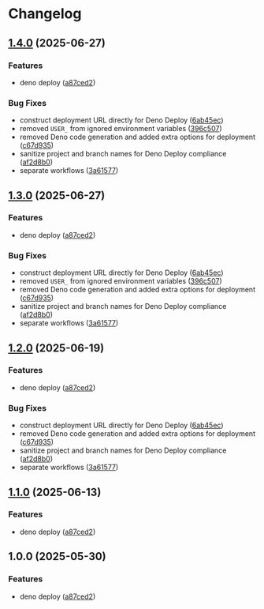 # Changelog

## [1.4.0](https://github.com/ubiquity-os/deno-deploy/compare/v1.3.0...v1.4.0) (2025-06-27)


### Features

* deno deploy ([a87ced2](https://github.com/ubiquity-os/deno-deploy/commit/a87ced2c6c103614e1ed9a586c04faa1cf445493))


### Bug Fixes

* construct deployment URL directly for Deno Deploy ([6ab45ec](https://github.com/ubiquity-os/deno-deploy/commit/6ab45ecf890235fb826da3a042e9183bfd752b4d))
* removed `USER_` from ignored environment variables ([396c507](https://github.com/ubiquity-os/deno-deploy/commit/396c50797023d5106e50c9bd129b0d85aa785c2f))
* removed Deno code generation and added extra options for deployment ([c67d935](https://github.com/ubiquity-os/deno-deploy/commit/c67d93590593bbcfc498937b1be60d06a313bb52))
* sanitize project and branch names for Deno Deploy compliance ([af2d8b0](https://github.com/ubiquity-os/deno-deploy/commit/af2d8b04fba214990ce4dacb5d75358b29a97c94))
* separate workflows ([3a61577](https://github.com/ubiquity-os/deno-deploy/commit/3a615777930bd73c070eb0692fe0f5b8a507736a))

## [1.3.0](https://github.com/ubiquity-os/deno-deploy/compare/v1.2.0...v1.3.0) (2025-06-27)


### Features

* deno deploy ([a87ced2](https://github.com/ubiquity-os/deno-deploy/commit/a87ced2c6c103614e1ed9a586c04faa1cf445493))


### Bug Fixes

* construct deployment URL directly for Deno Deploy ([6ab45ec](https://github.com/ubiquity-os/deno-deploy/commit/6ab45ecf890235fb826da3a042e9183bfd752b4d))
* removed `USER_` from ignored environment variables ([396c507](https://github.com/ubiquity-os/deno-deploy/commit/396c50797023d5106e50c9bd129b0d85aa785c2f))
* removed Deno code generation and added extra options for deployment ([c67d935](https://github.com/ubiquity-os/deno-deploy/commit/c67d93590593bbcfc498937b1be60d06a313bb52))
* sanitize project and branch names for Deno Deploy compliance ([af2d8b0](https://github.com/ubiquity-os/deno-deploy/commit/af2d8b04fba214990ce4dacb5d75358b29a97c94))
* separate workflows ([3a61577](https://github.com/ubiquity-os/deno-deploy/commit/3a615777930bd73c070eb0692fe0f5b8a507736a))

## [1.2.0](https://github.com/ubiquity-os/deno-deploy/compare/v1.1.0...v1.2.0) (2025-06-19)


### Features

* deno deploy ([a87ced2](https://github.com/ubiquity-os/deno-deploy/commit/a87ced2c6c103614e1ed9a586c04faa1cf445493))


### Bug Fixes

* construct deployment URL directly for Deno Deploy ([6ab45ec](https://github.com/ubiquity-os/deno-deploy/commit/6ab45ecf890235fb826da3a042e9183bfd752b4d))
* removed Deno code generation and added extra options for deployment ([c67d935](https://github.com/ubiquity-os/deno-deploy/commit/c67d93590593bbcfc498937b1be60d06a313bb52))
* sanitize project and branch names for Deno Deploy compliance ([af2d8b0](https://github.com/ubiquity-os/deno-deploy/commit/af2d8b04fba214990ce4dacb5d75358b29a97c94))
* separate workflows ([3a61577](https://github.com/ubiquity-os/deno-deploy/commit/3a615777930bd73c070eb0692fe0f5b8a507736a))

## [1.1.0](https://github.com/ubiquity-os/deno-deploy/compare/v1.0.0...v1.1.0) (2025-06-13)


### Features

* deno deploy ([a87ced2](https://github.com/ubiquity-os/deno-deploy/commit/a87ced2c6c103614e1ed9a586c04faa1cf445493))

## 1.0.0 (2025-05-30)


### Features

* deno deploy ([a87ced2](https://github.com/ubiquity-os/deno-deploy/commit/a87ced2c6c103614e1ed9a586c04faa1cf445493))
